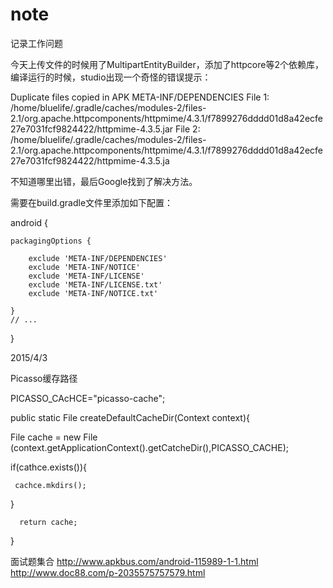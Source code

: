 # note
记录工作问题

今天上传文件的时候用了MultipartEntityBuilder，添加了httpcore等2个依赖库，编译运行的时候，studio出现一个奇怪的错误提示：

Duplicate files copied in APK META-INF/DEPENDENCIES
File 1: /home/bluelife/.gradle/caches/modules-2/files-2.1/org.apache.httpcomponents/httpmime/4.3.1/f7899276dddd01d8a42ecfe27e7031fcf9824422/httpmime-4.3.5.jar
File 2: /home/bluelife/.gradle/caches/modules-2/files-2.1/org.apache.httpcomponents/httpmime/4.3.1/f7899276dddd01d8a42ecfe27e7031fcf9824422/httpmime-4.3.5.ja


不知道哪里出错，最后Google找到了解决方法。

需要在build.gradle文件里添加如下配置：

android {

    packagingOptions {
    
        exclude 'META-INF/DEPENDENCIES'
        exclude 'META-INF/NOTICE'
        exclude 'META-INF/LICENSE'
        exclude 'META-INF/LICENSE.txt'
        exclude 'META-INF/NOTICE.txt'
        
    }
    // ...
    
}

2015/4/3

Picasso缓存路径


PICASSO_CAcHCE="picasso-cache";

public static File createDefaultCacheDir(Context context){


   File cache = new File (context.getApplicationContext().getCatcheDir(),PICASSO_CACHE);
   
   if(cathce.exists()){
   
     cachce.mkdirs();
   
   }

      return cache;
      
 }


面试题集合 http://www.apkbus.com/android-115989-1-1.html
http://www.doc88.com/p-2035575757579.html
